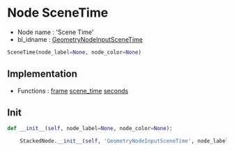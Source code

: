 # Node SceneTime

- Node name : 'Scene Time'
- bl_idname : [GeometryNodeInputSceneTime](https://docs.blender.org/api/current/bpy.types.GeometryNodeInputSceneTime.html)


``` python
SceneTime(node_label=None, node_color=None)
```
## Implementation

- Functions : [frame](/docs/GeoNodes/GeoNodesTree.md#frame) [scene_time](/docs/GeoNodes/GeoNodesTree.md#scene_time) [seconds](/docs/GeoNodes/GeoNodesTree.md#seconds)

## Init

``` python
def __init__(self, node_label=None, node_color=None):

    StackedNode.__init__(self, 'GeometryNodeInputSceneTime', node_label=node_label, node_color=node_color)
```
